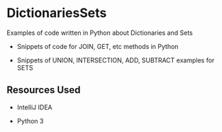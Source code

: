 # DictionariesSets
Examples of code written in Python about Dictionaries and Sets

* Snippets of code for JOIN, GET, etc methods in Python 

* Snippets of UNION, INTERSECTION, ADD, SUBTRACT examples for SETS

## Resources Used

* IntelliJ IDEA

* Python 3
